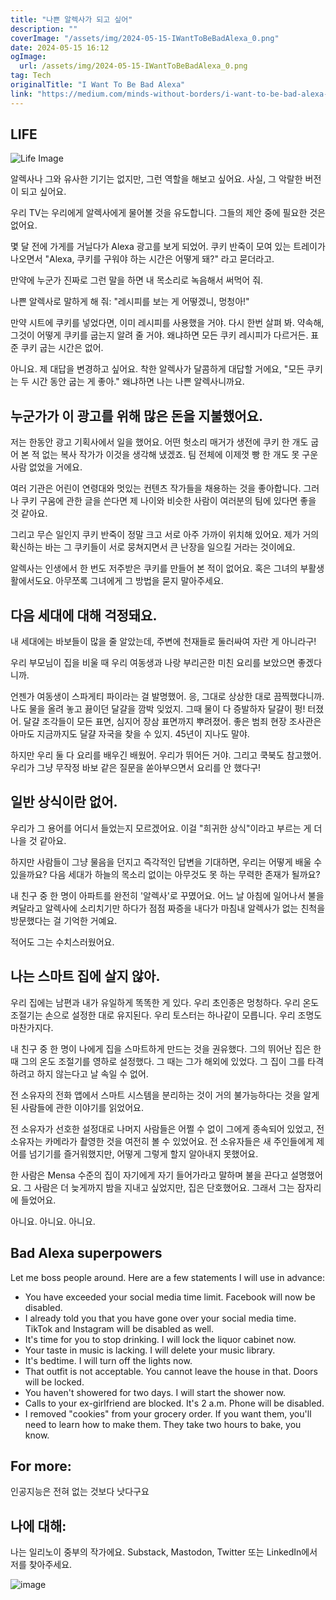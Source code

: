 ```yaml
---
title: "나쁜 알렉사가 되고 싶어"
description: ""
coverImage: "/assets/img/2024-05-15-IWantToBeBadAlexa_0.png"
date: 2024-05-15 16:12
ogImage: 
  url: /assets/img/2024-05-15-IWantToBeBadAlexa_0.png
tag: Tech
originalTitle: "I Want To Be Bad Alexa"
link: "https://medium.com/minds-without-borders/i-want-to-be-bad-alexa-c95eb6c9ee59"
---
```



## LIFE

![Life Image](/assets/img/2024-05-15-IWantToBeBadAlexa_0.png)

알렉사나 그와 유사한 기기는 없지만, 그런 역할을 해보고 싶어요. 사실, 그 악랄한 버전이 되고 싶어요.

우리 TV는 우리에게 알렉사에게 물어볼 것을 유도합니다. 그들의 제안 중에 필요한 것은 없어요.



몇 달 전에 가게를 거닐다가 Alexa 광고를 보게 되었어. 쿠키 반죽이 모여 있는 트레이가 나오면서 "Alexa, 쿠키를 구워야 하는 시간은 어떻게 돼?" 라고 묻더라고.

만약에 누군가 진짜로 그런 말을 하면 내 목소리로 녹음해서 써먹어 줘.

나쁜 알렉사로 말하게 해 줘: "레시피를 보는 게 어떻겠니, 멍청아!"

만약 시트에 쿠키를 넣었다면, 이미 레시피를 사용했을 거야. 다시 한번 살펴 봐. 약속해, 그것이 어떻게 쿠키를 굽는지 알려 줄 거야. 왜냐하면 모든 쿠키 레시피가 다르거든. 표준 쿠키 굽는 시간은 없어.



아니요. 제 대답을 변경하고 싶어요. 착한 알렉사가 달콤하게 대답할 거에요, "모든 쿠키는 두 시간 동안 굽는 게 좋아." 왜냐하면 나는 나쁜 알렉사니까요.

## 누군가가 이 광고를 위해 많은 돈을 지불했어요.

저는 한동안 광고 기획사에서 일을 했어요. 어떤 헛소리 매거가 생전에 쿠키 한 개도 굽어 본 적 없는 복사 작가가 이것을 생각해 냈겠죠. 팀 전체에 이제껏 빵 한 개도 못 구운 사람 없었을 거에요.



여러 기관은 어린이 연령대와 멋있는 컨텐츠 작가들을 채용하는 것을 좋아합니다. 그러나 쿠키 구움에 관한 글을 쓴다면 제 나이와 비슷한 사람이 여러분의 팀에 있다면 좋을 것 같아요.

그리고 무슨 일인지 쿠키 반죽이 정말 크고 서로 아주 가까이 위치해 있어요. 제가 거의 확신하는 바는 그 쿠키들이 서로 뭉쳐지면서 큰 난장을 일으킬 거라는 것이에요.

알렉사는 인생에서 한 번도 저주받은 쿠키를 만들어 본 적이 없어요. 혹은 그녀의 부활생활에서도요. 아무쪼록 그녀에게 그 방법을 묻지 말아주세요.

## 다음 세대에 대해 걱정돼요.



내 세대에는 바보들이 많을 줄 알았는데, 주변에 천재들로 둘러싸여 자란 게 아니라구! 

우리 부모님이 집을 비울 때 우리 여동생과 나랑 부리곤한 미친 요리를 보았으면 좋겠다니까. 

언젠가 여동생이 스파게티 파이라는 걸 발명했어. 응, 그대로 상상한 대로 끔찍했다니까. 나도 물을 올려 놓고 끓이던 달걀을 깜박 잊었지. 그때 물이 다 증발하자 달걀이 펑! 터졌어. 달걀 조각들이 모든 표면, 심지어 장삼 표면까지 뿌려졌어. 좋은 범죄 현장 조사관은 아마도 지금까지도 달걀 자국을 찾을 수 있지. 45년이 지나도 말야.

하지만 우리 둘 다 요리를 배우긴 배웠어. 우리가 뛰어든 거야. 그리고 쿡북도 참고했어. 우리가 그냥 무작정 바보 같은 질문을 쏟아부으면서 요리를 안 했다구!



## 일반 상식이란 없어.

우리가 그 용어를 어디서 들었는지 모르겠어요. 이걸 "희귀한 상식"이라고 부르는 게 더 나을 것 같아요.

하지만 사람들이 그냥 물음을 던지고 즉각적인 답변을 기대하면, 우리는 어떻게 배울 수 있을까요? 다음 세대가 하늘의 목소리 없이는 아무것도 못 하는 무력한 존재가 될까요?

내 친구 중 한 명이 아파트를 완전히 '알렉사'로 꾸몄어요. 어느 날 아침에 일어나서 불을 켜달라고 알렉사에 소리치기만 하다가 점점 짜증을 내다가 마침내 알렉사가 없는 친척을 방문했다는 걸 기억한 거예요.



적어도 그는 수치스러웠어요.

## 나는 스마트 집에 살지 않아.

우리 집에는 남편과 내가 유일하게 똑똑한 게 있다. 우리 초인종은 멍청하다. 우리 온도 조절기는 손으로 설정한 대로 유지된다. 우리 토스터는 하나같이 모릅니다. 우리 조명도 마찬가지다.

내 친구 중 한 명이 나에게 집을 스마트하게 만드는 것을 권유했다. 그의 뛰어난 집은 한 때 그의 온도 조절기를 영하로 설정했다. 그 때는 그가 해외에 있었다. 그 집이 그를 타격하려고 하지 않는다고 날 속일 수 없어.



전 소유자의 전화 앱에서 스마트 시스템을 분리하는 것이 거의 불가능하다는 것을 알게 된 사람들에 관한 이야기를 읽었어요.

전 소유자가 선호한 설정대로 나머지 사람들은 어쩔 수 없이 그에게 종속되어 있었고, 전 소유자는 카메라가 촬영한 것을 여전히 볼 수 있었어요. 전 소유자들은 새 주인들에게 제어를 넘기기를 즐거워했지만, 어떻게 그렇게 할지 알아내지 못했어요.

한 사람은 Mensa 수준의 집이 자기에게 자기 들어가라고 말하며 불을 끈다고 설명했어요. 그 사람은 더 늦게까지 밤을 지내고 싶었지만, 집은 단호했어요. 그래서 그는 잠자리에 들었어요.

아니요. 아니요. 아니요.



## Bad Alexa superpowers

Let me boss people around. Here are a few statements I will use in advance:

- You have exceeded your social media time limit. Facebook will now be disabled.
- I already told you that you have gone over your social media time. TikTok and Instagram will be disabled as well.
- It's time for you to stop drinking. I will lock the liquor cabinet now.
- Your taste in music is lacking. I will delete your music library.
- It's bedtime. I will turn off the lights now.
- That outfit is not acceptable. You cannot leave the house in that. Doors will be locked.
- You haven't showered for two days. I will start the shower now.
- Calls to your ex-girlfriend are blocked. It's 2 a.m. Phone will be disabled.
- I removed "cookies" from your grocery order. If you want them, you'll need to learn how to make them. They take two hours to bake, you know.

## For more:



인공지능은 전혀 없는 것보다 낫다구요

## 나에 대해:

나는 일리노이 중부의 작가에요. Substack, Mastodon, Twitter 또는 LinkedIn에서 저를 찾아주세요.

![image](/assets/img/2024-05-15-IWantToBeBadAlexa_1.png)
